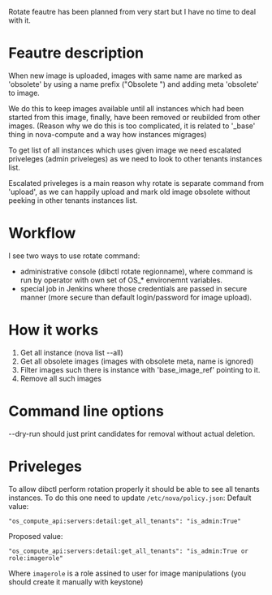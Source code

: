 Rotate feautre has been planned from very start but I have no time to deal with it.

# Feautre description
When new image is uploaded, images with same name are marked as 'obsolete' by using a name prefix
("Obsolete ") and adding meta 'obsolete' to image.

We do this to keep images available until all instances which had been started from this image, finally,
have been removed or reubilded from other images. (Reason why we do this is too complicated, it is
related to '\_base' thing in nova-compute and a way how instances migrages)

To get list of all instances which uses given image we need escalated priveleges (admin priveleges)
as we need to look to other tenants instances list.

Escalated priveleges is a main reason why rotate is separate command from 'upload', as we can happily
upload and mark old image obsolete without peeking in other tenants instances list.

# Workflow
I see two ways to use rotate command:
- administrative console (dibctl rotate regionname), where command is run by operator with
  own set of OS\_\* environemnt variables.
- special job in Jenkins where those credentials are passed in secure manner (more secure than
  default login/password for image upload).

# How it works
1. Get all instance (nova list --all)
2. Get all obsolete images (images with obsolete meta, name is ignored)
3. Filter images such there is instance with 'base\_image\_ref' pointing to it.
4. Remove all such images

# Command line options
--dry-run should just print candidates for removal without actual deletion.

# Priveleges
To allow dibctl perform rotation properly it should be able to see all tenants instances.
To do this one need to update `/etc/nova/policy.json`:
Default value:
```
"os_compute_api:servers:detail:get_all_tenants": "is_admin:True"
```
Proposed value:
```
"os_compute_api:servers:detail:get_all_tenants": "is_admin:True or role:imagerole"
```
Where `imagerole` is a role assined to user for image manipulations (you should create it manually with keystone)

